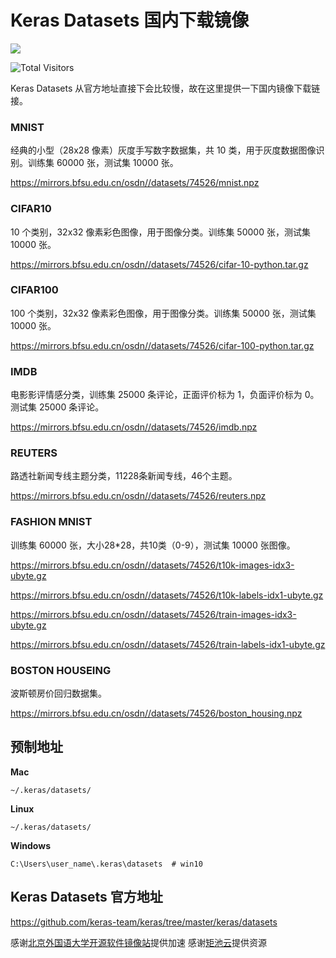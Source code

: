 # Keras Datasets 国内下载镜像

![](https://keras.io/img/logo-small.png)

![Total Visitors](https://visitor-badge.glitch.me/badge?page_id=zionfuo.keras-datasets)

Keras Datasets 从官方地址直接下会比较慢，故在这里提供一下国内镜像下载链接。

### MNIST

经典的小型（28x28 像素）灰度手写数字数据集，共 10 类，用于灰度数据图像识别。训练集 60000 张，测试集 10000 张。

https://mirrors.bfsu.edu.cn/osdn//datasets/74526/mnist.npz

### CIFAR10

10 个类别，32x32 像素彩色图像，用于图像分类。训练集 50000 张，测试集 10000 张。

https://mirrors.bfsu.edu.cn/osdn//datasets/74526/cifar-10-python.tar.gz

### CIFAR100

100 个类别，32x32 像素彩色图像，用于图像分类。训练集 50000 张，测试集 10000 张。

https://mirrors.bfsu.edu.cn/osdn//datasets/74526/cifar-100-python.tar.gz

### IMDB

电影影评情感分类，训练集 25000 条评论，正面评价标为 1，负面评价标为 0。测试集 25000 条评论。

https://mirrors.bfsu.edu.cn/osdn//datasets/74526/imdb.npz

### REUTERS

路透社新闻专线主题分类，11228条新闻专线，46个主题。

https://mirrors.bfsu.edu.cn/osdn//datasets/74526/reuters.npz

### FASHION MNIST

训练集 60000 张，大小28*28，共10类（0-9），测试集 10000 张图像。

https://mirrors.bfsu.edu.cn/osdn//datasets/74526/t10k-images-idx3-ubyte.gz

https://mirrors.bfsu.edu.cn/osdn//datasets/74526/t10k-labels-idx1-ubyte.gz

https://mirrors.bfsu.edu.cn/osdn//datasets/74526/train-images-idx3-ubyte.gz

https://mirrors.bfsu.edu.cn/osdn//datasets/74526/train-labels-idx1-ubyte.gz

### BOSTON HOUSEING

波斯顿房价回归数据集。

https://mirrors.bfsu.edu.cn/osdn//datasets/74526/boston_housing.npz

## 预制地址

**Mac**

```
~/.keras/datasets/
```

**Linux**

```
~/.keras/datasets/
```

**Windows**

```
C:\Users\user_name\.keras\datasets  # win10
```

## Keras Datasets 官方地址

https://github.com/keras-team/keras/tree/master/keras/datasets

感谢[北京外国语大学开源软件镜像站](https://mirrors.bfsu.edu.cn/)提供加速
感谢[矩池云](https://matpool.com/)提供资源
